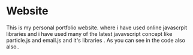 # Website
This  is my personal portfolio website. where  i  have used  online javascrpit libraries and i  have used many of the  latest javavscript concept  like particle.js and  email.js and it's libraries . As you  can see in the code also also..
